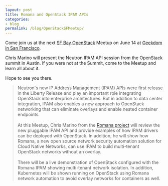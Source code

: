 ```yaml
---
layout: post
title: Romana and OpenStack IPAM APIs
categories:
- blog
permalink: /blog/OpenStackSFMeetup/
---
```


Come join us at the next [SF Bay OpenStack](http://www.meetup.com/openstack/events/231092447/) Meetup on June 14 at [Geekdom in San Francisco](http://geekdomsf.com/san-francisco/contact.html).

Chris Marino will present the Neutron IPAM API session from the OpenStack summit in Austin. If you were not at the Summit, come to the Meetup and learn all about it.

Hope to see you there. 

> Neutron's new IP Address Management (IPAM) APIs were first release in the Liberty Release and play an important role integrating OpenStack into enterprise architectures. But in addition to data center integration, IPAM also enables a new approach to OpenStack networking that can eliminate overlays and enable nested container endpoints.
<br><br>
At this Meetup, Chris Marino from the [Romana project](/) will review the new pluggable IPAM API and provide examples of how IPAM drivers can be deployed with OpenStack. In addition, he will show how Romana, a new open source network security automation solution for Cloud Native Networks, can use IPAM to build multi-tenant OpenStack networks without an overlay.
<br><br>
There will be a live demonstration of OpenStack configured with the Romana IPAM showing multi-tenant network isolation. In addition, Kubernetes will be shown running on OpenStack using Romana network automation to avoid overlay networks for containers as well.


